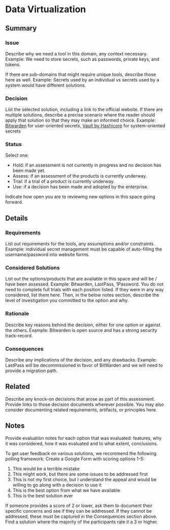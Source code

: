 # Data Virtualization
## Summary
### Issue
Describe why we need a tool in this domain, any context necessary. 
Example: We need to store secrets, such as passwords, private keys, and tokens.

If there are sub-domains that might require unique tools, describe those here as well.
Example: Secrets used by an individual vs secrets used by a system would have different solutions.

### Decision
List the selected solution, including a link to the official website. 
If there are multiple solutions, describe a precise scenario where the reader should apply that solution so that they may make an informed choice.
Example: [Bitwarden](https://go.bitwarden.com/password-management-for-business-teams-organizations/?utm_source=google&utm_medium=cpc&utm_campaign=AW_USCA_NU_CL_Bitwarden_en_GSN_DTMB_Brand_KW:Brand_Exact&utm_content=475928674547&utm_term=bitwarden&gclid=CjwKCAjwzaSLBhBJEiwAJSRoktT5RvR71MB2vDwV2wzKL5Jo5ViWtgN-2Y9qC6wANnKngqeRQ5r3jRoCM1AQAvD_BwE) for user-oriented secrets, [Vault by Hashicorp](https://www.vaultproject.io/) for system-oriented secrets

### Status
Select one: 
- Hold: if an assessment is not currently in progress and no decision has been made yet.
- Assess: if an assessment of the products is currently underway.
- Trial: if a trial of a product is currently underway.
- Use: if a decision has been made and adopted by the enterprise.

Indicate how open you are to reviewing new options in this space going forward.

## Details
### Requirements
List out requirements for the tools, any assumptions and/or constraints. Example: individual secret management must be capable of auto-filling the username/password into website forms.
### Considered Solutions
List out the options/products that are available in this space and will be / have been assessed. Example: Bitwarden, LastPass, 1Password.
You do not need to complete full trials with each position listed. If they were in any way considered, list them here. Then, in the below notes section, describe the level of investigation you committed to the option and why.
### Rationale
Describe key reasons behind the decision, either for one option or against the others. Example: Bitwarden is open source and has a strong security track-record.
### Consequences
Describe any implications of the decision, and any drawbacks. Example: LastPass will be decommissioned in favor of BitWarden and we will need to provide a migration path.

## Related
Describe any knock-on decisions that arose as part of this assessment. Provide links to those decision documents wherever possible.
You may also consider documenting related requirements, artifacts, or principles here.

## Notes
Provide evaluation notes for each option that was evaluated: features, why it was considered, how it was evaluated and to what extent, conclusions.

To get user feedback on various solutions, we recommend the following polling framework:
Create a Google Form with scoring options 1-5: 
1. This would be a terrible mistake
2. This might work, but there are some issues to be addressed first
3. This is not my first choice, but I understand the appeal and would be willing to go along with a decision to use it
4. This is the best option from what we have available
5. This is the best solution ever

If someone provides a score of 2 or lower, ask them to document their specific concerns and see if they can be addressed. If they cannot be addressed, these must be captured in the Consequences section above. Find a solution where the majority of the participants rate it a 3 or higher.